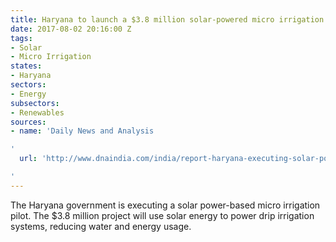 ```yaml
---
title: Haryana to launch a $3.8 million solar-powered micro irrigation pilot
date: 2017-08-02 20:16:00 Z
tags:
- Solar
- Micro Irrigation
states:
- Haryana
sectors:
- Energy
subsectors:
- Renewables
sources:
- name: 'Daily News and Analysis

'
  url: 'http://www.dnaindia.com/india/report-haryana-executing-solar-power-run-micro-irrigation-project-2516144

'
---
```


The Haryana government is executing a solar power-based micro irrigation pilot. The $3.8 million project will use solar energy to power drip irrigation systems, reducing water and energy usage.
